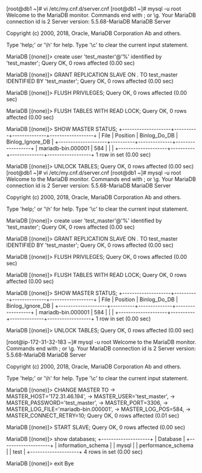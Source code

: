 [root@db1 ~]# vi /etc/my.cnf.d/server.cnf
[root@db1 ~]# mysql -u root
Welcome to the MariaDB monitor.  Commands end with ; or \g.
Your MariaDB connection id is 2
Server version: 5.5.68-MariaDB MariaDB Server

Copyright (c) 2000, 2018, Oracle, MariaDB Corporation Ab and others.

Type 'help;' or '\h' for help. Type '\c' to clear the current input statement.

MariaDB [(none)]> create user 'test_master'@'%' identified by 'test_master';
Query OK, 0 rows affected (0.00 sec)

MariaDB [(none)]> GRANT REPLICATION SLAVE ON *.* TO test_master IDENTIFIED BY 'test_master';
Query OK, 0 rows affected (0.00 sec)

MariaDB [(none)]> FLUSH PRIVILEGES;
Query OK, 0 rows affected (0.00 sec)

MariaDB [(none)]> FLUSH TABLES WITH READ LOCK;
Query OK, 0 rows affected (0.00 sec)

MariaDB [(none)]> SHOW MASTER STATUS;
+--------------------+----------+--------------+------------------+
| File               | Position | Binlog_Do_DB | Binlog_Ignore_DB |
+--------------------+----------+--------------+------------------+
| mariadb-bin.000001 |      584 |              |                  |
+--------------------+----------+--------------+------------------+
1 row in set (0.00 sec)

MariaDB [(none)]> UNLOCK TABLES;
Query OK, 0 rows affected (0.00 sec)
[root@db1 ~]# vi /etc/my.cnf.d/server.cnf
[root@db1 ~]# mysql -u root
Welcome to the MariaDB monitor.  Commands end with ; or \g.
Your MariaDB connection id is 2
Server version: 5.5.68-MariaDB MariaDB Server

Copyright (c) 2000, 2018, Oracle, MariaDB Corporation Ab and others.

Type 'help;' or '\h' for help. Type '\c' to clear the current input statement.

MariaDB [(none)]> create user 'test_master'@'%' identified by 'test_master';
Query OK, 0 rows affected (0.00 sec)

MariaDB [(none)]> GRANT REPLICATION SLAVE ON *.* TO test_master IDENTIFIED BY 'test_master';
Query OK, 0 rows affected (0.00 sec)

MariaDB [(none)]> FLUSH PRIVILEGES;
Query OK, 0 rows affected (0.00 sec)

MariaDB [(none)]> FLUSH TABLES WITH READ LOCK;
Query OK, 0 rows affected (0.00 sec)

MariaDB [(none)]> SHOW MASTER STATUS;
+--------------------+----------+--------------+------------------+
| File               | Position | Binlog_Do_DB | Binlog_Ignore_DB |
+--------------------+----------+--------------+------------------+
| mariadb-bin.000001 |      584 |              |                  |
+--------------------+----------+--------------+------------------+
1 row in set (0.00 sec)

MariaDB [(none)]> UNLOCK TABLES;
Query OK, 0 rows affected (0.00 sec)





[root@ip-172-31-32-183 ~]# mysql -u root
Welcome to the MariaDB monitor.  Commands end with ; or \g.
Your MariaDB connection id is 2
Server version: 5.5.68-MariaDB MariaDB Server

Copyright (c) 2000, 2018, Oracle, MariaDB Corporation Ab and others.

Type 'help;' or '\h' for help. Type '\c' to clear the current input statement.

MariaDB [(none)]> CHANGE MASTER TO
    -> MASTER_HOST='172.31.46.194',
    -> MASTER_USER='test_master',
    -> MASTER_PASSWORD='test_master',
    -> MASTER_PORT=3306,
    -> MASTER_LOG_FILE='mariadb-bin.000001',
    -> MASTER_LOG_POS=584,
    -> MASTER_CONNECT_RETRY=10;
Query OK, 0 rows affected (0.01 sec)

MariaDB [(none)]> START SLAVE;
Query OK, 0 rows affected (0.00 sec)

MariaDB [(none)]> show databases;
+--------------------+
| Database           |
+--------------------+
| information_schema |
| mysql              |
| performance_schema |
| test               |
+--------------------+
4 rows in set (0.00 sec)

MariaDB [(none)]> exit
Bye


